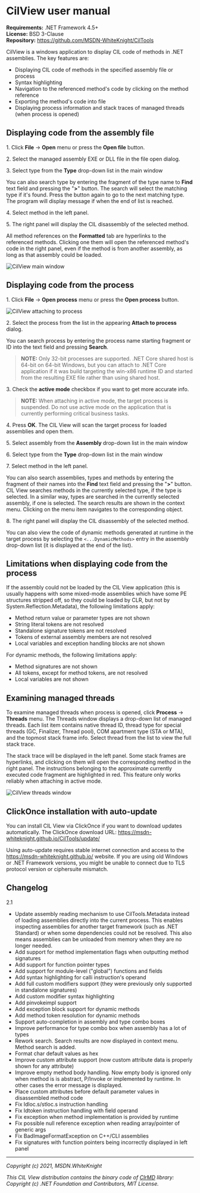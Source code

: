 # CilView user manual

**Requirements:** .NET Framework 4.5+  
**License:** BSD 3-Clause  
**Repository:** https://github.com/MSDN-WhiteKnight/CilTools  

CilView is a windows application to display CIL code of methods in .NET assemblies. The key features are:

- Displaying CIL code of methods in the specified assembly file or process
- Syntax highlighting
- Navigation to the referenced method's code by clicking on the method reference
- Exporting the method's code into file
- Displaying process information and stack traces of managed threads (when process is opened)

## Displaying code from the assembly file

1\. Click **File** -> **Open** menu or press the **Open file** button. 

2\. Select the managed assembly EXE or DLL file in the file open dialog. 

3\. Select type from the **Type** drop-down list in the main window 

You can also search type by entering the fragment of the type name to **Find** text field and pressing the "**>**" button. The search will select the matching type if it's found. Press the button again to go to the next matching type. The program will display message if when the end of list is reached.

4\. Select method in the left panel.

5\. The right panel will display the CIL disassembly of the selected method.

All method references on the **Formatted** tab are hyperlinks to the referenced methods. Clicking one them will open the referenced method's code in the right panel, even if the method is from another assembly, as long as that assembly could be loaded. 

![CilView main window](../images/cilview.png)

## Displaying code from the process

1\. Click **File** -> **Open process** menu or press the **Open process** button. 

![CilView attaching to process](../images/cilview2.png)

2\. Select the process from the list in the appearing **Attach to process** dialog.

You can search process by entering the process name starting fragment or ID into the text field and pressing **Search**.

> **NOTE:** Only 32-bit processes are supported. .NET Core shared host is 64-bit on 64-bit Windows, but you can attach to .NET Core application if it was build targeting the win-x86 runtime ID and started from the resulting EXE file rather than using shared host.

3\. Check the **active mode** checkbox if you want to get more accurate info.

> **NOTE:** When attaching in active mode, the target process is suspended. Do not use active mode on the application that is currently performing critical business tasks.

4\. Press **OK**. The CIL View will scan the target process for loaded assemblies and open them.

5\. Select assembly from the **Assembly** drop-down list in the main window 

6\. Select type from the **Type** drop-down list in the main window

7\. Select method in the left panel.

You can also search assemblies, types and methods by entering the fragment of their names into the **Find** text field and pressing the "**>**" button. CIL View searches methods in the currently selected type, if the type is selected. In a similar way, types are searched in the currently selected assembly, if one is selected. The search results are shown in the context menu. Clicking on the menu item navigates to the corresponding object.

8\. The right panel will display the CIL disassembly of the selected method.

You can also view the code of dynamic methods generated at runtime in the target process by selecting the `<...DynamicMethods>` entry in the assembly drop-down list (it is displayed at the end of the list).

## Limitations when displaying code from the process

If the assembly could not be loaded by the CIL View application (this is usually happens with some mixed-mode assemblies which have some PE structures stripped off, so they could be loaded by CLR, but not by System.Reflection.Metadata), the following limitations apply:

- Method return value or parameter types are not shown 
- String literal tokens are not resolved
- Standalone signature tokens are not resolved
- Tokens of external assembly members are not resolved
- Local variables and exception handling blocks are not shown

For dynamic methods, the following limitations apply:

- Method signatures are not shown 
- All tokens, except for method tokens, are not resolved
- Local variables are not shown

## Examining managed threads

To examine managed threads when process is opened, click **Process** -> **Threads** menu. The Threads window displays a drop-down list of managed threads. Each list item contains native thread ID, thread type for special threads (GC, Finalizer, Thread pool), COM apartment type (STA or MTA), and the topmost stack frame info. Select thread from the list to view the full stack trace.

The stack trace will be displayed in the left panel. Some stack frames are hyperlinks, and clicking on them will open the corresponding method in the right panel. The instructions belonging to the approximate currently executed code fragment are highlighted in red. This feature only works reliably when attaching in active mode. 

![CilView threads window](../images/cilview3.png)

## ClickOnce installation with auto-update

You can install CIL View via ClickOnce if you want to download updates automatically. The ClickOnce download URL: https://msdn-whiteknight.github.io/CilTools/update/

Using auto-update requires stable internet connection and access to the https://msdn-whiteknight.github.io/ website. If you are using old Windows or .NET Framework versions, you might be unable to connect due to TLS protocol version or ciphersuite mismatch.

## Changelog

2.1

- Update assembly reading mechanism to use CilTools.Metadata instead of loading assemblies directly into the current process. This enables inspecting assemblies for another target framework (such as .NET Standard) or when some dependencies could not be resolved. This also means assemblies can be unloaded from memory when they are no longer needed.
- Add support for method implementation flags when outputting method signatures
- Add support for function pointer types
- Add support for module-level ("global") functions and fields
- Add syntax highlighting for calli instruction's operand
- Add full custom modifiers support (they were previously only supported in standalone signatures)
- Add custom modifier syntax highlighting
- Add pinvokeimpl support
- Add exception block support for dynamic methods
- Add method token resolution for dynamic methods
- Support auto-completion in assembly and type combo boxes
- Improve performance for type combo box when assembly has a lot of types
- Rework search. Search results are now displayed in context menu. Method search is added.
- Format char default values as hex
- Improve custom attribute support (now custom attribute data is properly shown for any attribute)
- Improve empty method body handling. Now empty body is ignored only when method is is abstract, P/Invoke or implemented by runtime. In other cases the error message is displayed.
- Place custom attributes before default parameter values in disassembled method code
- Fix ldloc.s/stloc.s instruction handling
- Fix ldtoken instruction handling with field operand
- Fix exception when method implementation is provided by runtime
- Fix possible null reference exception when reading array/pointer of generic args
- Fix BadImageFormatException on C++/CLI assemblies
- Fix signatures with function pointers being incorrectly displayed in left panel

---------------------------------------------

*Copyright (c) 2021,  MSDN.WhiteKnight*

*This CIL View distribution contains the binary code of [ClrMD](https://github.com/microsoft/clrmd) library: Copyright (c) .NET Foundation and Contributors, MIT License.*
